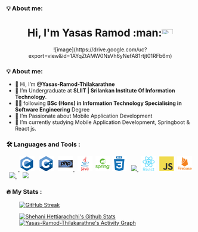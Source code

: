 
<!---
Yasas-Ramod-Thilakarathne/Yasas-Ramod-Thilakarathne is a ✨ special ✨ repository because its `README.md` (this file) appears on your GitHub profile.
You can click the Preview link to take a look at your changes.
--->


### :bulb: About me:
<h1 align="center">Hi, I'm Yasas Ramod :man:<img src="https://raw.githubusercontent.com/MartinHeinz/MartinHeinz/master/wave.gif" width="30px" height ="20px"></h1>
<div id="header" align="center">
  ![image](https://drive.google.com/uc?export=view&id=1AYqZtAMW0NsVh6yNefA81rtjt01RFb6m)
</div>

### :bulb: About me:

- 👋 Hi, I’m **@Yasas-Ramod-Thilakarathne**
- 🔭 I’m Undergraduate at **SLIIT | Srilankan Institute Of Information Technology**.
- 👨‍💻 following **BSc (Hons) in Information Technology Specialising in Software Engineering** Degree
- 👀 I’m Passionate about Mobile Application Development
- 🌱 I’m currently studying Mobile Application Development, Springboot & React js.

### :hammer_and_wrench: Languages and Tools : 

<div>
  &nbsp;&nbsp;&nbsp;&nbsp;&nbsp;&nbsp;&nbsp;&nbsp;<a href="https://www.cprogramming.com/" target="_blank"> <img src="https://raw.githubusercontent.com/devicons/devicon/master/icons/c/c-original.svg" alt="c" width="40" height="40"/></a> &nbsp;
  <a href="https://www.w3schools.com/cpp/" target="_blank"><img src="https://raw.githubusercontent.com/devicons/devicon/master/icons/cplusplus/cplusplus-original.svg" alt="cplusplus" width="40" height="40"/></a>  &nbsp;
  <a href="https://www.php.net" target="_blank"> <img src="https://raw.githubusercontent.com/devicons/devicon/master/icons/php/php-original.svg" alt="php" width="40" height="40"/> </a> &nbsp;
  <a href="https://www.java.com" target="_blank"><img src="https://github.com/devicons/devicon/blob/master/icons/java/java-original-wordmark.svg" title="Java" alt="Java" width="40" height="40"/></a>&nbsp;
  <img src="https://github.com/devicons/devicon/blob/master/icons/spring/spring-original-wordmark.svg" title="Spring" alt="Spring" width="40" height="40"/> 
  <img src="https://github.com/devicons/devicon/blob/master/icons/css3/css3-plain-wordmark.svg"  title="CSS3" alt="CSS" width="40" height="40"/> &nbsp;
  <a href="https://getbootstrap.com" target="_blank"> <img src="https://img.icons8.com/color/48/000000/bootstrap.png"/> </a>&nbsp;
  <img src="https://github.com/devicons/devicon/blob/master/icons/react/react-original-wordmark.svg" title="React" alt="React" width="40" height="40"/>&nbsp;
  <a href="https://developer.mozilla.org/en-US/docs/Web/JavaScript" target="_blank"><img src="https://github.com/devicons/devicon/blob/master/icons/javascript/javascript-original.svg" title="JavaScript" alt="JavaScript" width="40" height="40"/></a>&nbsp;
  <img src="https://github.com/devicons/devicon/blob/master/icons/firebase/firebase-plain-wordmark.svg" title="Firebase" alt="Firebase" width="40" height="40"/> &nbsp;
  <a style="padding-right:8px;" href="https://www.mysql.com/" target="_blank"> <img src="https://img.icons8.com/fluent/50/000000/mysql-logo.png"/> </a>&nbsp;
  <a href="https://git-scm.com/" target="_blank"> <img src="https://img.icons8.com/color/48/000000/git.png"/> </a> 
  
</div>

### :fire: My Stats :

&nbsp; &nbsp; &nbsp; &nbsp; &nbsp;[![GitHub Streak](http://github-readme-streak-stats.herokuapp.com?user=Yasas-Ramod-Thilakarathne&theme=dark&background=000000)](https://git.io/streak-stats)
<div>&nbsp;&nbsp; &nbsp; &nbsp; &nbsp; 
   <a href="https://github.com/Yasas-Ramod-Thilakarathne/github-readme-stats"><img alt="Shehani Hettiarachchi's Github Stats" src="https://github-readme-stats.vercel.app/api?username=Yasas-Ramod-Thilakarathne&show_icons=true&count_private=true&theme=react&hide_border=true&bg_color=0D1117" /></a>
</div>  
<div>&nbsp;&nbsp; &nbsp; &nbsp; &nbsp; 
  <!--<a href="https://github.com/Yasas-Ramod-Thilakarathne/github-readme-stats"><img alt="Yasas-Ramod-Thilakarathne's Top Languages" src="https://github-readme-stats.vercel.app/api/top-langs/?username=Yasas-Ramod-Thilakarathne&langs_count=8&count_private=true&layout=compact&theme=react&hide_border=true&bg_color=0D1117"  /></a> -->
  <a href="https://github.com/Yasas-Ramod-Thilakarathne/github-readme-activity-graph"><img alt="Yasas-Ramod-Thilakarathne's Activity Graph" src="https://activity-graph.herokuapp.com/graph?username=Yasas-Ramod-Thilakarathne&bg_color=0D1117&color=5BCDEC&line=5BCDEC&point=FFFFFF&hide_border=true" /></a>
</div>  
